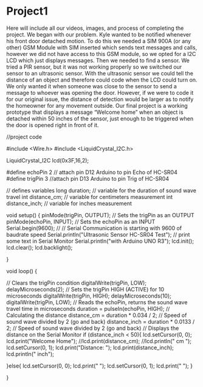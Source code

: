 # Project1
Here will include all our videos, images, and process of completing the project. We began with our problem. Kyle wanted to be notified whenever his front door detached motion. To do this we needed a SIM 900A (or any other) GSM Module with SIM inserted which sends text messages and calls, however we did not have access to this GSM module, so we opted for a I2C LCD which just displays messages. Then we needed to find a sensor. We tried a PIR sensor, but it was not working properly so we switched our sensor to an ultrasonic sensor. With the ultrasonic sensor we could tell the distance of an object and therefore could code when the LCD could turn on. We only wanted it when someone was close to the sensor to send a message to whoever was opening the door. However, if we were to code it for our original issue, the distance of detection would be larger as to notify the homeowner for any movement outside. Our final project is a working prototype that displays a message “Welcome home” when an object is detached within 50 inches of the sensor, just enough to be triggered when the door is opened right in front of it.

//project code

#include <Wire.h>
#include <LiquidCrystal_I2C.h>

LiquidCrystal_I2C lcd(0x3F,16,2);

#define echoPin 2 // attach pin D12 Arduino to pin Echo of HC-SR04
#define trigPin 3 //attach pin D13 Arduino to pin Trig of HC-SR04

// defines variables
long duration; // variable for the duration of sound wave travel
int distance_cm; // variable for centimeters measurement
int distance_inch; // variable for inches measurement

void setup() {
  pinMode(trigPin, OUTPUT); // Sets the trigPin as an OUTPUT
  pinMode(echoPin, INPUT); // Sets the echoPin as an INPUT
  Serial.begin(9600); // // Serial Communication is starting with 9600 of baudrate speed
  Serial.println("Ultrasonic Sensor HC-SR04 Test"); // print some text in Serial Monitor
  Serial.println("with Arduino UNO R3");
  lcd.init();
  lcd.clear();
  lcd.backlight();
 
}

void loop() {

  
  // Clears the trigPin condition
  digitalWrite(trigPin, LOW);
  delayMicroseconds(2);
  // Sets the trigPin HIGH (ACTIVE) for 10 microseconds
  digitalWrite(trigPin, HIGH);
  delayMicroseconds(10);
  digitalWrite(trigPin, LOW);
  // Reads the echoPin, returns the sound wave travel time in microseconds
  duration = pulseIn(echoPin, HIGH);
  // Calculating the distance
  distance_cm = duration * 0.034 / 2; // Speed of sound wave divided by 2 (go and back)
  distance_inch = duration * 0.0133 / 2; // Speed of sound wave divided by 2 (go and back)
  // Displays the distance on the Serial Monitor
  if (distance_inch < 50){
    lcd.setCursor(0, 0);
    lcd.print("Welcome Home");
    //lcd.print(distance_cm);
    //lcd.println(" cm  ");
    lcd.setCursor(0, 1);
    lcd.print("Distance: ");
    lcd.print(distance_inch);
    lcd.println(" inch");
    
  }else{
    lcd.setCursor(0, 0);
    lcd.print("                ");
    lcd.setCursor(0, 1);
    lcd.print("                ");
  }
  
}
